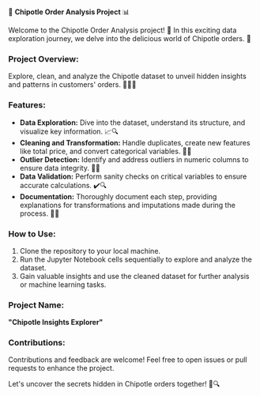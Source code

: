 
🌮 ****Chipotle Order Analysis Project**** 📊

Welcome to the Chipotle Order Analysis project! 🚀 In this exciting data exploration journey, we delve into the delicious world of Chipotle orders. 🌯

### Project Overview:
Explore, clean, and analyze the Chipotle dataset to unveil hidden insights and patterns in customers' orders. 🕵️‍♂️💡

### Features:
- **Data Exploration:** Dive into the dataset, understand its structure, and visualize key information. 📈🔍
- **Cleaning and Transformation:** Handle duplicates, create new features like total price, and convert categorical variables. 🧹🔄
- **Outlier Detection:** Identify and address outliers in numeric columns to ensure data integrity. 🚫👀
- **Data Validation:** Perform sanity checks on critical variables to ensure accurate calculations. ✔️🔍
- **Documentation:** Thoroughly document each step, providing explanations for transformations and imputations made during the process. 📝📘

### How to Use:
1. Clone the repository to your local machine.
2. Run the Jupyter Notebook cells sequentially to explore and analyze the dataset.
3. Gain valuable insights and use the cleaned dataset for further analysis or machine learning tasks.

### Project Name: 
**"Chipotle Insights Explorer"**

### Contributions:
Contributions and feedback are welcome! Feel free to open issues or pull requests to enhance the project.

Let's uncover the secrets hidden in Chipotle orders together! 🌮🔍
